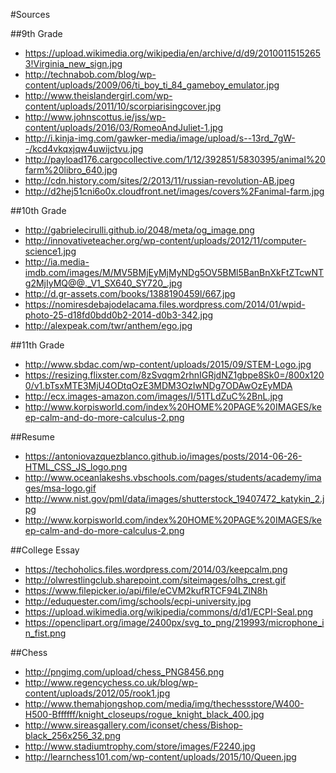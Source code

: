#Sources

##9th Grade
- <https://upload.wikimedia.org/wikipedia/en/archive/d/d9/20100115152653!Virginia_new_sign.jpg>
- <http://technabob.com/blog/wp-content/uploads/2009/06/ti_boy_ti_84_gameboy_emulator.jpg>
- <http://www.theislandergirl.com/wp-content/uploads/2011/10/scorpiarisingcover.jpg>
- <http://www.johnscottus.ie/jss/wp-content/uploads/2016/03/RomeoAndJuliet-1.jpg>
- <http://i.kinja-img.com/gawker-media/image/upload/s--13rd_7gW--/kcd4vkqxjqw4uwijctvu.jpg>
- <http://payload176.cargocollective.com/1/12/392851/5830395/animal%20farm%20libro_640.jpg>
- <http://cdn.history.com/sites/2/2013/11/russian-revolution-AB.jpeg>
- <http://d2hej51cni6o0x.cloudfront.net/images/covers%2Fanimal-farm.jpg>

##10th Grade
- <http://gabrielecirulli.github.io/2048/meta/og_image.png>
- <http://innovativeteacher.org/wp-content/uploads/2012/11/computer-science1.jpg>
- <http://ia.media-imdb.com/images/M/MV5BMjEyMjMyNDg5OV5BMl5BanBnXkFtZTcwNTg2MjIyMQ@@._V1_SX640_SY720_.jpg>
- <http://d.gr-assets.com/books/1388190459l/667.jpg>
- <https://nomiresdebajodelacama.files.wordpress.com/2014/01/wpid-photo-25-d18fd0bdd0b2-2014-d0b3-342.jpg>
- <http://alexpeak.com/twr/anthem/ego.jpg>

##11th Grade
- <http://www.sbdac.com/wp-content/uploads/2015/09/STEM-Logo.jpg>
- <https://resizing.flixster.com/8zSvqgm2rhnIGRjdNZ1gbpe8Sk0=/800x1200/v1.bTsxMTE3MjU4ODtqOzE3MDM3OzIwNDg7ODAwOzEyMDA>
- <http://ecx.images-amazon.com/images/I/51TLdZuC%2BnL.jpg>
- <http://www.korpisworld.com/index%20HOME%20PAGE%20IMAGES/keep-calm-and-do-more-calculus-2.png>

##Resume
- <https://antoniovazquezblanco.github.io/images/posts/2014-06-26-HTML_CSS_JS_logo.png>
- <http://www.oceanlakeshs.vbschools.com/pages/students/academy/images/msa-logo.gif>
- <http://www.nist.gov/pml/data/images/shutterstock_19407472_katykin_2.jpg>
- <http://www.korpisworld.com/index%20HOME%20PAGE%20IMAGES/keep-calm-and-do-more-calculus-2.png>

##College Essay
- <https://techoholics.files.wordpress.com/2014/03/keepcalm.png>
- <http://olwrestlingclub.sharepoint.com/siteimages/olhs_crest.gif>
- <https://www.filepicker.io/api/file/eCVM2kufRTCF94LZlN8h>
- <http://eduquester.com/img/schools/ecpi-university.jpg>
- <https://upload.wikimedia.org/wikipedia/commons/d/d1/ECPI-Seal.png>
- <https://openclipart.org/image/2400px/svg_to_png/219993/microphone_in_fist.png>

##Chess
- <http://pngimg.com/upload/chess_PNG8456.png>
- <http://www.regencychess.co.uk/blog/wp-content/uploads/2012/05/rook1.jpg>
- <http://www.themahjongshop.com/media/img/thechessstore/W400-H500-Bffffff/knight_closeups/rogue_knight_black_400.jpg>
- <http://www.sireasgallery.com/iconset/chess/Bishop-black_256x256_32.png>
- <http://www.stadiumtrophy.com/store/images/F2240.jpg>
- <http://learnchess101.com/wp-content/uploads/2015/10/Queen.jpg>